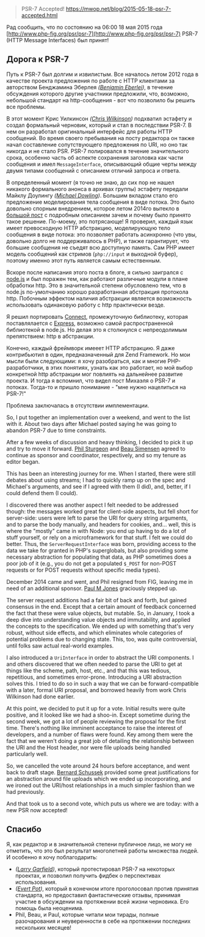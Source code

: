 >PSR-7 Accepted!
https://mwop.net/blog/2015-05-18-psr-7-accepted.html

Рад сообщить, что по состоянию на 06:00 18 мая 2015 года [http://www.php-fig.org/psr/psr-7](http://www.php-fig.org/psr/psr-7) PSR-7 (HTTP Message Interfaces) был принят!

## Дорога к PSR-7

Путь к PSR-7 был долгим и извилистым. Все началось летом 2012 года в качестве проекта предложения по работе с HTTP клиентами за авторством Бенджамина Эберлея _([Benjamin Eberlei](http://www.whitewashing.de/))_, в течение обсуждения которого другие участники предложили, что, возможно, небольшой стандарт на http-сообщения - вот что позволило бы решить все проблемы.

В этот момент Крис Уилкинсон _([Chris Wilkinson](https://github.com/thewilkybarkid))_ подхватил эстафету и создал формальный черновик, который и стал в последствии PSR-7. В нем он разработал оригинальный интерфейс для работы HTTP сообщений. Во время своего пребывания на посту редактора он также начал составление сопутствующего предложения по URI, но оно так никогда и не стало PSR. PSR-7 полировался в течение значительного срока, особенно часть об аспекте сохранения заголовка как части сообщения и имел `MessageInterface`, описывающий общие черты между двумя типами сообщений с описанием отличий запроса и ответа.

В определенный момент (я точно не знаю, до сих пор не нашел никакого формального анонса в архивах группы) эстафету передали Майклу Доулингу _([Michael Dowling](http://mtdowling.com/))_. Большим вкладом стало его предложение моделирования тела сообщения в виде потока. Это было довольно спорным внедрением, которое летом 2014го вытекло в [большой пост](http://mtdowling.com/blog/2014/07/03/a-case-for-higher-level-php-streams/) с подробным описанием зачем и почему было принято такое решение. По-моему, это потрясающе! Я проверил, каждый язык имеет превосходную HTTP абстракцию, моделирующую тело сообщения в виде потока: это позволяет работать асинхронно (что увы, довольно долго не поддерживалось в PHP), и также гарантирует, что большие сообщения не съедят всю доступную память. Сам PHP имеет модель сообщений как стримов (`php://input` и выходной буфер), поэтому именно этот путь является самым естественным.

Вскоре после написания этого поста в блоге, я сильно заигрался с [node.js](https://nodejs.org) и был поражен тем, как работают различные модули в плане обработки http. Это в значительной степени обусловлено тем, что в node.js по-умолчанию хорошо разработанная абстракция протокола http. Побочным эффектом наличия абстракции является возможность использовать одинаковую работу с http практически везде.

Я решил портировать [Connect](https://github.com/senchalabs/connect), промежуточную библиотеку, которая поставлялается с [Express](http://expressjs.com/), возможно самой распространенной библиотекой в node.js. Но делая это я столкнулся с непреодолимым препятствием: http в абстракции.

Конечно, каждый фреймворк имееет HTTP абстракцию. Я даже контрибьютил в один, предназначенный для Zend Framework. Но мои мысли были следующими: я хочу разобраться, как и многие PHP-разработчики, в этих понятиях, узнать как это работает, но мой выбор конкретной http абстракции мог повлиять на дальнейнее развитие проекта. И тогда я вспомнил, что видел пост  Михаэля о PSR-7 и потоках. Тогда-то и пришло понимание - "мне нужно нацелиться на PSR-7!"

Проблема заключалась в отсутствии имплементации.

So, I put together an implementation over a weekend, and went to the list with it. About two days after Michael posted saying he was going to abandon PSR-7 due to time constraints.

After a few weeks of discussion and heavy thinking, I decided to pick it up and try to move it forward. [Phil Sturgeon](https://philsturgeon.uk/) and [Beau Simensen](https://beau.io) agreed to continue as sponsor and coordinator, respectively, and so my tenure as editor began.

This has been an interesting journey for me. When I started, there were still debates about using streams; I had to quickly ramp up on the spec and Michael's arguments, and see if I agreed with them (I did), and, better, if I could defend them (I could).

I discovered there was another aspect I felt needed to be addressed though: the messages worked great for client-side aspects, but fell short for server-side: users were left to parse the URI for query string arguments, and to parse the body manually, and headers for cookies, and... well, this is where the "mostly" came in with Node: you end up having to do a lot of stuff yourself, or rely on a microframework for that stuff. I felt we could do better. Thus, the `ServerRequestInterface` was born, providing access to the data we take for granted in PHP's superglobals, but also providing some necessary abstraction for populating that data, as PHP sometimes does a poor job of it (e.g., you do not get a populated `$_POST` for non-POST requests or for POST requests without specific media types).

December 2014 came and went, and Phil resigned from FIG, leaving me in need of an additional sponsor. [Paul M Jones](http://paul-m-jones.com) graciously stepped up.

The server request additions had a fair bit of back and forth, but gained consensus in the end. Except that a certain amount of feedback concerned the fact that these were value objects, but mutable. So, in January, I took a deep dive into understanding value objects and immutability, and applied the concepts to the specification. We ended up with something that's very robust, without side effects, and which eliminates whole categories of potential problems due to changing state. This, too, was quite controversial, until folks saw actual real-world examples.

I also introduced a `UriInterface` in order to abstract the URI components. I and others discovered that we often needed to parse the URI to get at things like the scheme, path, host, etc., and that this was tedious, repetitious, and sometimes error-prone. Introducing a URI abstraction solves this. I tried to do so in such a way that we can be forward-compatible with a later, formal URI proposal, and borrowed heavily from work Chris Wilkinson had done earlier.

At this point, we decided to put it up for a vote. Initial results were quite positive, and it looked like we had a shoo-in. Except sometime during the second week, we got a lot of people reviewing the proposal for the first time. There's nothing like imminent acceptance to raise the interest of developers, and a number of flaws were found. Key among them were the fact that we weren't doing a great job of detailing the relationship between the URI and the Host header, nor were file uploads being handled particularly well.

So, we cancelled the vote around 24 hours before acceptance, and went back to draft stage. [Bernard Schussek](http://webmozarts.com/) provided some great justifications for an abstraction around file uploads which we ended up incorporating, and we ironed out the URI/host relationships in a much simpler fashion than we had previously.

And that took us to a second vote, which puts us where we are today: with a new PSR now accepted!

## Спасибо

Я, как редактор и в значительной степени публичное лицо, не могу не отметить, что это был результат многолетней работы множества людей. И особенно я хочу поблагодарить:

* _([Larry Garfield](http://wwww.garfieldtech.com/))_, который протестировал PSR-7 на некоторых проектах, и позволил получить фидбек о перспективах использования.
* _([Evert Pot](http://evertpot.com))_, который в конечном итоге проголосовал против принятия стандарта, но предоставил фантастические отзывы, принимая участие в обсуждении на протяжении всей жизни черновика. Его помощь была неоценима.
* Phil, Beau, и Paul, которые читали мои тирады, полные разочарования и неуверенности в себе на протяжении последних нескольких месяцев!
